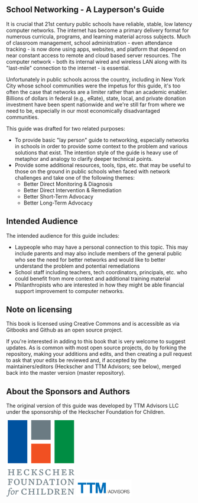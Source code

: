 ## School Networking - A Layperson's Guide

It is crucial that 21st century public schools have reliable, stable, low latency computer networks.  The internet has become a primary delivery format for numerous curricula, programs, and learning material across subjects. Much of classroom management, school administration - even attendance tracking - is now done using apps, websites, and platform that depend on near constant access to remote and cloud based server resources. The computer network - both its internal wired and wireless LAN along with its "last-mile" connection to the internet - is essential.

Unfortunately in public schools across the country, including in New York City whose school communities were the impetus for this guide, it's too often the case that networks are a limiter rather than an academic enabler. Billions of dollars in federal (e.g., eRate), state, local, and private donation investment have been spent nationwide and we're still far from where we need to be, especially in our most economically disadvantaged communities.

This guide was drafted for two related purposes:
* To provide basic "lay person" guide to networking, especially networks in schools in order to provide some context to the problem and various solutions that exist. The intention style of the guide is heavy use of metaphor and analogy to clarify deeper technical points.
* Provide some additional resources, tools, tips, etc. that may be useful to those on the ground in public schools when faced with network challenges and take one of the following themes:
	* Better Direct Monitoring & Diagnosis
	* Better Direct Intervention & Remediation
	* Better Short-Term Advocacy
	* Better Long-Term Advocacy

## Intended Audience

The intended audience for this guide includes:

* Laypeople who may have a personal connection to this topic. This may include parents and may also include members of the general public who see the need for better networks and would like to better understand the problem and potential remediations
* School staff including teachers, tech coordinators, principals, etc. who could benefit from more context and additional training material
* Philanthropists who are interested in how they might be able financial support improvement to computer networks.

## Note on licensing

This book is licensed using Creative Commons and is accessible as via Gitbooks and Github as an open source project.

If you're interested in adding to this book that is very welcome to suggest updates. As is common with most open source projects, do by forking the repository, making your additions and edits, and then creating a pull request to ask that your edits be reviewed and, if accepted by the maintainers/editors (Heckscher and TTM Advisors; see below), merged back into the master version \(master repository\).

## About the Sponsors and Authors

The original version of this guide was developed by TTM Advisors LLC under the sponsorship of the Heckscher Foundation for Children.



![Logo of Heckscher Foundation for Children](/assets/heckscher-logo.png)
<img src="/assets/TTM_Advisors_LLC_Logo.png" width="150" wrap="inline">
